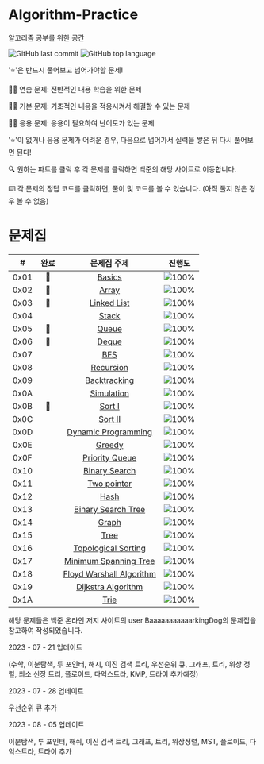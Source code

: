 # Algorithm-Practice
알고리즘 공부를 위한 공간



![GitHub last commit](https://img.shields.io/github/last-commit/AshtonSW/Algorithm-Practice)
![GitHub top language](https://img.shields.io/github/languages/top/AshtonSW/Algorithm-Practice?color=red&logo=C++)
<!-- ![GitHub commit activity](https://img.shields.io/github/commit-activity/m/AshtonSW/Algorithm-Practice) -->


'⭐️'은 반드시 풀어보고 넘어가야할 문제!

🏃‍♀️ 연습 문제: 전반적인 내용 학습을 위한 문제

🏃‍♀️ 기본 문제: 기초적인 내용을 적용시켜서 해결할 수 있는 문제

🏃‍♀️ 응용 문제: 응용이 필요하여 난이도가 있는 문제

'⭐️'이 없거나 응용 문제가 어려운 경우, 다음으로 넘어가서 실력을 쌓은 뒤 다시 풀어보면 된다!


🔍 원하는 파트를 클릭 후 각 문제를 클릭하면 백준의 해당 사이트로 이동합니다.

⌨️ 각 문제의 정답 코드를 클릭하면, 풀이 및 코드를 볼 수 있습니다. (아직 풀지 않은 경우 볼 수 없음)


# 문제집
| # | 완료 | 문제집 주제 | 진행도 |
| :--: | :--: | :--: | :--: |
| 0x01 | 🏅 |[Basics](workbook/0x01_Basics.md) | ![100%](https://progress-bar.dev/27/?scale=27&title=progress&width=500&color=babaca&suffix=/27) |
| 0x02 | 🏅 |[Array](workbook/0x02_Array.md) | ![100%](https://progress-bar.dev/8/?scale=8&title=progress&width=500&color=babaca&suffix=/8) |
| 0x03 | 🏅 |[Linked List](workbook/0x03_LinkedList.md) | ![100%](https://progress-bar.dev/3/?scale=3&title=progress&width=500&color=babaca&suffix=/3) |
| 0x04 | |[Stack](workbook/0x04_Stack.md) | ![100%](https://progress-bar.dev/5/?scale=8&title=progress&width=500&color=babaca&suffix=/8) |
| 0x05 | 🏅 |[Queue](workbook/0x05_Queue.md) | ![100%](https://progress-bar.dev/3/?scale=3&title=progress&width=500&color=babaca&suffix=/3) |
| 0x06 | 🏅 |[Deque](workbook/0x06_Deque.md) | ![100%](https://progress-bar.dev/4/?scale=4&title=progress&width=500&color=babaca&suffix=/4) |
| 0x07 | |[BFS](workbook/0x07_BFS.md) | ![100%](https://progress-bar.dev/14/?scale=30&title=progress&width=500&color=babaca&suffix=/30) |
| 0x08 | |[Recursion](workbook/0x08_Recursion.md) | ![100%](https://progress-bar.dev/5/?scale=10&title=progress&width=500&color=babaca&suffix=/10) |
| 0x09 | |[Backtracking](workbook/0x09_Backtracking.md) | ![100%](https://progress-bar.dev/10/?scale=20&title=progress&width=500&color=babaca&suffix=/20) |
| 0x0A | |[Simulation](workbook/0x0A_Simulation.md) | ![100%](https://progress-bar.dev/1/?scale=61&title=progress&width=500&color=babaca&suffix=/61) |
| 0x0B | 🏅 | [Sort I](workbook/0x0B_Sort_I.md) | ![100%](https://progress-bar.dev/8/?scale=8&title=progress&width=500&color=babaca&suffix=/8) |
| 0x0C | |[Sort II](workbook/0x0C_Sort_II.md) | ![100%](https://progress-bar.dev/7/?scale=9&title=progress&width=500&color=babaca&suffix=/9) |
| 0x0D | |[Dynamic Programming](workbook/0x0D_DynamicProgramming.md) | ![100%](https://progress-bar.dev/19/?scale=44&title=progress&width=500&color=babaca&suffix=/44) |
| 0x0E | |[Greedy](workbook/0x0E_Greedy.md) | ![100%](https://progress-bar.dev/10/?scale=17&title=progress&width=500&color=babaca&suffix=/17) |
| 0x0F | |[Priority Queue](workbook/0x0F_PriorityQueue.md) | ![100%](https://progress-bar.dev/7/?scale=8&title=progress&width=500&color=babaca&suffix=/8) |
| 0x10 | |[Binary Search](workbook/0x10_BinarySearch.md) | ![100%](https://progress-bar.dev/6/?scale=21&title=progress&width=500&color=babaca&suffix=/21) |
| 0x11 | |[Two pointer](workbook/0x11_TwoPointer.md) | ![100%](https://progress-bar.dev/3/?scale=11&title=progress&width=500&color=babaca&suffix=/11) |
| 0x12 | |[Hash](workbook/0x12_Hash.md) | ![100%](https://progress-bar.dev/4/?scale=10&title=progress&width=500&color=babaca&suffix=/10) |
| 0x13 | |[Binary Search Tree](workbook/0x13_BinarySearchTree.md) | ![100%](https://progress-bar.dev/2/?scale=7&title=progress&width=500&color=babaca&suffix=/7) |
| 0x14 | |[Graph](workbook/0x14_Graph.md) | ![100%](https://progress-bar.dev/4/?scale=13&title=progress&width=500&color=babaca&suffix=/13) |
| 0x15 | |[Tree](workbook/0x15_Tree.md) | ![100%](https://progress-bar.dev/1/?scale=13&title=progress&width=500&color=babaca&suffix=/13) |
| 0x16 | |[Topological Sorting](workbook/0x16_TopologicalSorting.md) | ![100%](https://progress-bar.dev/4/?scale=13&title=progress&width=500&color=babaca&suffix=/7) |
| 0x17 | |[Minimum Spanning Tree](workbook/0x17_MinimumSpanningTree.md) | ![100%](https://progress-bar.dev/0/?scale=9&title=progress&width=500&color=babaca&suffix=/9) |
| 0x18 | |[Floyd Warshall Algorithm](workbook/0x18_FloydWarshallAlgorithm.md) | ![100%](https://progress-bar.dev/1/?scale=15&title=progress&width=500&color=babaca&suffix=/15) |
| 0x19 | |[Dijkstra Algorithm](workbook/0x19_DijkstraAlgorithm.md) | ![100%](https://progress-bar.dev/0/?scale=14&title=progress&width=500&color=babaca&suffix=/14) |
| 0x1A | |[Trie](workbook/0x1B_Trie.md) | ![100%](https://progress-bar.dev/0/?scale=10&title=progress&width=500&color=babaca&suffix=/10) |

해당 문제들은 백준 온라인 저지 사이트의 user BaaaaaaaaaaarkingDog의 문제집을 참고하여 작성되었습니다.

2023 - 07 - 21 업데이트

(수학, 이분탐색, 투 포인터, 해시, 이진 검색 트리, 우선순위 큐, 그래프, 트리, 위상 정렬, 최소 신장 트리, 플로이드, 다익스트라, KMP, 트라이 추가예정)

2023 - 07 - 28 업데이트

우선순위 큐 추가

2023 - 08 - 05 업데이트

이분탐색, 투 포인터, 해쉬, 이진 검색 트리, 그래프, 트리, 위상정렬, MST, 플로이드, 다익스트라, 트라이 추가



